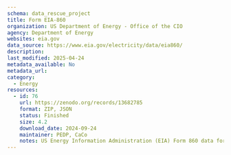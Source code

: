 ```yaml
---
schema: data_rescue_project 
title: Form EIA-860
organization: US Department of Energy - Office of the CIO
agency: Department of Energy
websites: eia.gov
data_source: https://www.eia.gov/electricity/data/eia860/
description: 
last_modified: 2025-04-24
metadata_available: No
metadata_url: 
category:
  - Energy 
resources:
  - id: 76
    url: https://zenodo.org/records/13682785
    format: ZIP, JSON
    status: Finished
    size: 4.2
    download_date: 2024-09-24
    maintainer: PEDP, CaCo
    notes: US Energy Information Administration (EIA) Form 860 data for electric power plants with 1 megawatt or greater combined nameplate capacity.
---
```

